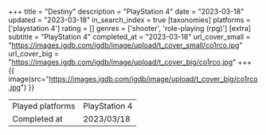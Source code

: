 +++
title = "Destiny"
description = "PlayStation 4"
date = "2023-03-18"
updated = "2023-03-18"
in_search_index = true
[taxonomies]
platforms = ['playstation 4']
rating = []
genres = ['shooter', 'role-playing (rpg)']
[extra]
subtitle = "PlayStation 4"
completed_at = "2023-03-18"
url_cover_small = "https://images.igdb.com/igdb/image/upload/t_cover_small/co1rco.jpg"
url_cover_big = "https://images.igdb.com/igdb/image/upload/t_cover_big/co1rco.jpg"
+++
{{ image(src="https://images.igdb.com/igdb/image/upload/t_cover_big/co1rco.jpg") }}

|              |            |
| ------------ | ---------- |
| Played platforms    | PlayStation 4 |
| Completed at | 2023/03/18 |


